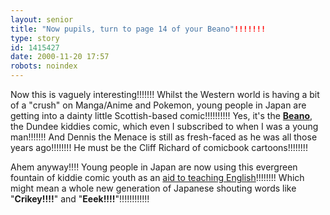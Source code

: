 ```yaml
---
layout: senior
title: "Now pupils, turn to page 14 of your Beano"!!!!!!!
type: story
id: 1415427
date: 2000-11-20 17:57
robots: noindex
---
```


Now this is vaguely interesting!!!!!!! Whilst the Western world is having a bit of a "crush" on Manga/Anime and Pokemon, young people in Japan are getting into a dainty little Scottish-based comic!!!!!!!!!! Yes, it's the <b><a href="http://www.beano.co.uk">Beano</a></b>, the Dundee kiddies comic, which even I subscribed to when I was a young man!!!!!!! And Dennis the Menace is still as fresh-faced as he was all those years ago!!!!!!!! He must be the Cliff Richard of comicbook cartoons!!!!!!!!

Ahem anyway!!!! Young people in Japan are now using this evergreen fountain of kiddie comic youth as an <a href="http://www.theherald.co.uk/news/archive/20-11-19100-1-9-56.html">aid to teaching English</a>!!!!!!!! Which might mean a whole new generation of Japanese shouting words like "<b>Crikey!!!!</b>" and "<b>Eeek!!!!</b>"!!!!!!!!!!!!
<div style="clear: both;"></div>
